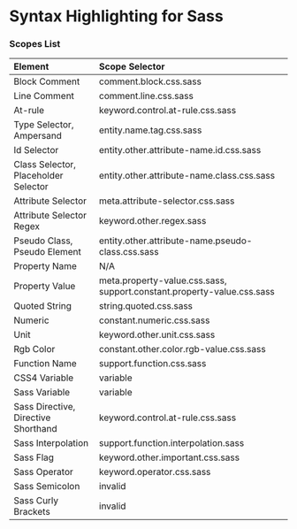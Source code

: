 # Syntax Highlighting for Sass


### Scopes List

Element      | Scope Selector
:----------- | :--------------
Block Comment | comment.block.css.sass
Line Comment | comment.line.css.sass
At-rule | keyword.control.at-rule.css.sass
Type Selector, Ampersand | entity.name.tag.css.sass
Id Selector | entity.other.attribute-name.id.css.sass
Class Selector, Placeholder Selector | entity.other.attribute-name.class.css.sass
Attribute Selector | meta.attribute-selector.css.sass
Attribute Selector Regex | keyword.other.regex.sass
Pseudo Class, Pseudo Element | entity.other.attribute-name.pseudo-class.css.sass
Property Name | N/A
Property Value | meta.property-value.css.sass, support.constant.property-value.css.sass
Quoted String | string.quoted.css.sass
Numeric | constant.numeric.css.sass
Unit | keyword.other.unit.css.sass
Rgb Color | constant.other.color.rgb-value.css.sass
Function Name | support.function.css.sass
CSS4 Variable | variable
Sass Variable | variable
Sass Directive, Directive Shorthand | keyword.control.at-rule.css.sass
Sass Interpolation | support.function.interpolation.sass
Sass Flag | keyword.other.important.css.sass
Sass Operator | keyword.operator.css.sass
Sass Semicolon | invalid
Sass Curly Brackets | invalid
